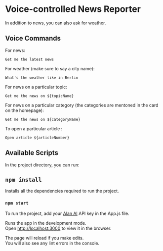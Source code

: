 # Voice-controlled News Reporter
In addition to news, you can also ask for weather.

## Voice Commands
For news:

`Get me the latest news`

For weather (make sure to say a city name):

`What's the weather like in Berlin` 

For news on a particular topic:

`Get me the news on ${topicName}`

For news on a particular category (the categories are mentoned in the card on the homepage):

`Get me the news on ${categoryName}`

To open a particular article :

`Open article ${articleNumber}`


## Available Scripts

In the project directory, you can run:

## `npm install`
Installs all the dependencies required to run the project.

### `npm start`

To run the project, add your [Alan AI](https://alan.app/) API key in the App.js file.

Runs the app in the development mode.<br />
Open [http://localhost:3000](http://localhost:3000) to view it in the browser.

The page will reload if you make edits.<br />
You will also see any lint errors in the console.
